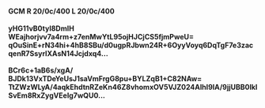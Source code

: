 #### GCM R 20/0c/400 L 20/0c/400
**yHG11vB0tyl8DmIH**<br/>**WEajhorjvv7a4rm+z7enMwYtL95ojHJCjCS5fjmPweU=**<br/>**qOuSinE+rN34hi+4hB8SBu/d0ugpRJbwn24R+6OyyVoyq6DqTgF7e3zacqenR7SsyrIXAsN14Jcjdxq4...**<br/><br/>
**BCr6c+1aB6s/xgA/**<br/>**BJDk13VxTDeYeUsJ1saVmFrgG8pu+BYLZqB1+C82NAw=**<br/>**TtZWzWLyA/4aqkEhdtnRZeKn46Z8vhomxOV5VJZ024AlhI9lA/9jjUBB0lkISvEm8RxZygVEelg7wQU0...**